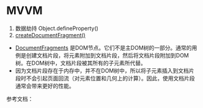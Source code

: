 <!--
 * @Descripttion: 
 * @version: 
 * @Author: shenjia
 * @Date: 2021-01-11 10:41:54
 * @LastEditors: shenjia
 * @LastEditTime: 2021-01-11 12:41:18
-->
# MVVM

1. 数据劫持 Object.defineProperty()
2. [createDocumentFragment()](https://www.runoob.com/jsref/met-document-createdocumentfragment.html)
  - [DocumentFragments](https://developer.mozilla.org/en-US/docs/Web/API/DocumentFragment) 是DOM节点。它们不是主DOM树的一部分。通常的用例是创建文档片段，将元素附加到文档片段，然后将文档片段附加到DOM树。在DOM树中，文档片段被其所有的子元素所代替。
  - 因为文档片段存在于内存中，并不在DOM树中，所以将子元素插入到文档片段时不会引起页面回流（对元素位置和几何上的计算）。因此，使用文档片段通常会带来更好的性能。

参考文档：
[](https://juejin.cn/post/6844903586103558158)